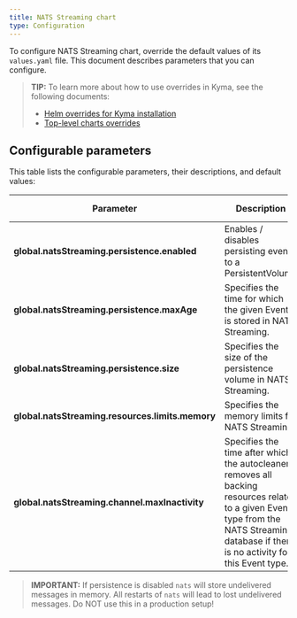 ```yaml
---
title: NATS Streaming chart
type: Configuration
---
```


To configure NATS Streaming chart, override the default values of its `values.yaml` file. This document describes parameters that you can configure.

>**TIP:** To learn more about how to use overrides in Kyma, see the following documents:
>* [Helm overrides for Kyma installation](/root/kyma/#configuration-helm-overrides-for-kyma-installation)
>* [Top-level charts overrides](/root/kyma/#configuration-helm-overrides-for-kyma-installation-top-level-charts-overrides)

## Configurable parameters

This table lists the configurable parameters, their descriptions, and default values:

| Parameter | Description | Default value |
|-----------|-------------|---------------|
| **global.natsStreaming.persistence.enabled** | Enables / disables persisting events to a PersistentVolume | `true` |
| **global.natsStreaming.persistence.maxAge** | Specifies the time for which the given Event is stored in NATS Streaming. | `24h` |
| **global.natsStreaming.persistence.size** | Specifies the size of the persistence volume in NATS Streaming. | `1Gi` |
| **global.natsStreaming.resources.limits.memory** | Specifies the memory limits for NATS Streaming. | `256M` |
| **global.natsStreaming.channel.maxInactivity** | Specifies the time after which the autocleaner removes all backing resources related to a given Event type from the NATS Streaming database if there is no activity for this Event type. | `48h` |

>**IMPORTANT:** If persistence is disabled `nats` will store undelivered messages in memory. All restarts of `nats` will lead to lost undelivered messages. Do NOT use this in a production setup!
